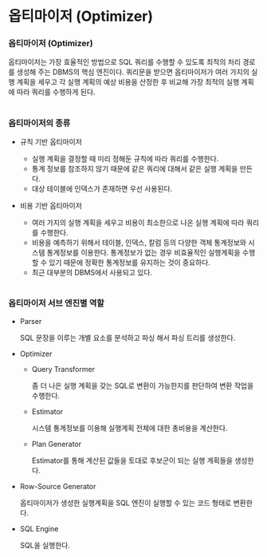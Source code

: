 # 옵티마이저 (Optimizer)

### 옵티마이저 (Optimizer)

옵티마이저는 가장 효율적인 방법으로 SQL 쿼리를 수행할 수 있도록 최적의 처리 경로를 생성해 주는 DBMS의 핵심 엔진이다. 쿼리문을 받으면 옵티마이저가 여러 가지의 실행 계획을 세우고 각 실행 계획의 예상 비용을 산정한 후 비교해 가장 최적의 실행 계획에 따라 쿼리를 수행하게 된다.

#

### 옵티마이저의 종류

- 규칙 기반 옵티마이저

  - 실행 계획을 결정할 때 미리 정해둔 규칙에 따라 쿼리를 수행한다.
  - 통계 정보를 참조하지 않기 때문에 같은 쿼리에 대해서 같은 실행 계획을 만든다.
  - 대상 테이블에 인덱스가 존재하면 우선 사용된다.

- 비용 기반 옵티마이저

  - 여러 가지의 실행 계획을 세우고 비용이 최소한으로 나온 실행 계획에 따라 쿼리를 수행한다.
  - 비용을 예측하기 위해서 테이블, 인덱스, 칼럼 등의 다양한 객체 통계정보와 시스템 통계정보를 이용한다. 통계정보가 없는 경우 비효율적인 실행계획을 수행할 수 있기 때문에 정확한 통계정보를 유지하는 것이 중요하다.
  - 최근 대부분의 DBMS에서 사용되고 있다.

#

### 옵티마이저 서브 엔진별 역할

- Parser

  SQL 문장을 이루는 개별 요소를 분석하고 파싱 해서 파싱 트리를 생성한다.

- Optimizer

  - Query Transformer

    좀 더 나은 실행 계획을 갖는 SQL로 변환이 가능한지를 판단하여 변환 작업을 수행한다.

  - Estimator

    시스템 통계정보를 이용해 실행계획 전체에 대한 총비용을 계산한다.

  - Plan Generator

    Estimator를 통해 계산된 값들을 토대로 후보군이 되는 실행 계획들을 생성한다.

- Row-Source Generator

  옵티마이저가 생성한 실행계획을 SQL 엔진이 실행할 수 있는 코드 형태로 변환한다.

- SQL Engine

  SQL을 실행한다.
